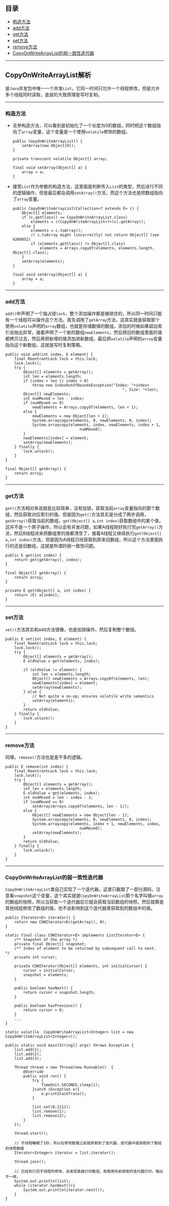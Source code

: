 
## 目录
<!-- TOC -->
- [构造方法](#构造方法)
- [add方法](#add方法)
- [get方法](#get方法)
- [set方法](#set方法)
- [remove方法](#remove方法)
- [CopyOnWriteArrayList的弱一致性迭代器](#CopyOnWriteArrayList的弱一致性迭代器)

<!-- /TOC -->

---

## CopyOnWriteArrayList解析
是```Java```并发包中唯一一个并发```List```，它同一时间只允许一个线程修改，但是允许多个线程同时读取，底层的大致原理是写时复制。

---

### 构造方法
- 无参构造方法，可以看到是初始化了一个长度为0的数组，同时把这个数组指向了```array```变量，这个变量是一个使用```volatile```修饰的数组。
  ```
  public CopyOnWriteArrayList() {
      setArray(new Object[0]);
  }

  private transient volatile Object[] array;

  final void setArray(Object[] a) {
      array = a;
  }
  ```
- 接受```List```作为参数的构造方法，这里面是判断传入```List```的类型，然后进行不同的逻辑操作，但是最后都会调用```setArray()```方法，而这个方法也是把数组指向了```array```变量。
  ```
  public CopyOnWriteArrayList(Collection<? extends E> c) {
      Object[] elements;
      if (c.getClass() == CopyOnWriteArrayList.class)
          elements = ((CopyOnWriteArrayList<?>)c).getArray();
      else {
          elements = c.toArray();
          // c.toArray might (incorrectly) not return Object[] (see 6260652)
          if (elements.getClass() != Object[].class)
              elements = Arrays.copyOf(elements, elements.length, Object[].class);
      }
      setArray(elements);
  }

  final void setArray(Object[] a) {
      array = a;
  }
  ```
  
---

### add方法
```add()```中声明了一个独占锁```lock```，整个添加操作都是被锁住的，所以同一时间只能有一个线程可以操作这个方法。首先调用了```getArray```方法，这其实就是获取那个使用```volatile```声明的```array```数组，也就是存储数值的数组。添加的时候如果超出索引会抛出异常，接着声明了一个新的数组```newElements```，然后把旧的数组里面的值都拷贝过去，然后再把新增的值添加进新数组，最后把```volatile```声明的```array```变量指向这个新数组，这就是写时复制策略。
```
public void add(int index, E element) {
    final ReentrantLock lock = this.lock;
    lock.lock();
    try {
        Object[] elements = getArray();
        int len = elements.length;
        if (index > len || index < 0)
            throw new IndexOutOfBoundsException("Index: "+index+
                                                    ", Size: "+len);
        Object[] newElements;
        int numMoved = len - index;
        if (numMoved == 0)
            newElements = Arrays.copyOf(elements, len + 1);
        else {
            newElements = new Object[len + 1];
            System.arraycopy(elements, 0, newElements, 0, index);
            System.arraycopy(elements, index, newElements, index + 1,
                                 numMoved);
        }
        newElements[index] = element;
        setArray(newElements);
    } finally {
        lock.unlock();
    }
}

final Object[] getArray() {
    return array;
}
```

---

### get方法
```get()```方法相对来说就是比较简单，没有加锁，获取当前```array```变量指向的那个数组，然后获取对应索引的值。但是因为```get()```方法其实是分成了两步调用，```getArray()```获取当前的数组，```get(Object[] a,int index)```获取数组中的某个值，这并不是一个原子操作，所以会有并发问题，如果A线程刚好执行完```getArray()```方法，然后B线程进来把数组里的值都清空了，接着A线程又继续执行```get(Object[] a,int index)```方法，但是因为A线程已经获取到原来旧数组，所以这个方法里面执行的还是旧数组，这就是所谓的弱一致性问题。
```
public E get(int index) {
    return get(getArray(), index);
}

final Object[] getArray() {
    return array;
}

private E get(Object[] a, int index) {
    return (E) a[index];
}
```

---

### set方法
```set()```方法其实和add方法很像，也是加锁操作，然后复制整个数组。
```
public E set(int index, E element) {
    final ReentrantLock lock = this.lock;
    lock.lock();
    try {
        Object[] elements = getArray();
        E oldValue = get(elements, index);

        if (oldValue != element) {
            int len = elements.length;
            Object[] newElements = Arrays.copyOf(elements, len);
            newElements[index] = element;
            setArray(newElements);
        } else {
            // Not quite a no-op; ensures volatile write semantics
            setArray(elements);
        }
        return oldValue;
    } finally {
        lock.unlock();
    }
}
```

---

### remove方法
同理，```remove()```方法也是差不多的逻辑。
```
public E remove(int index) {
    final ReentrantLock lock = this.lock;
    lock.lock();
    try {
        Object[] elements = getArray();
        int len = elements.length;
        E oldValue = get(elements, index);
        int numMoved = len - index - 1;
        if (numMoved == 0)
            setArray(Arrays.copyOf(elements, len - 1));
        else {
            Object[] newElements = new Object[len - 1];
            System.arraycopy(elements, 0, newElements, 0, index);
            System.arraycopy(elements, index + 1, newElements, index,
                                 numMoved);
            setArray(newElements);
        }
        return oldValue;
    } finally {
        lock.unlock();
    }
}
```

---

### CopyOnWriteArrayList的弱一致性迭代器
```CopyOnWriteArrayList```类自己实现了一个迭代器，这里只截取了一部分源码，注意看```snapshot```这个变量，这个其实就是```CopyOnWriteArrayList```那个名字叫做```array```的数组的快照，所以当获取一个迭代器后它就会获取当前数组的快照，然后就算是其他线程修改了数组的值，也不会影响到这个迭代器里获取到的数组中的值。
```
public Iterator<E> iterator() {
    return new COWIterator<E>(getArray(), 0);
}

static final class COWIterator<E> implements ListIterator<E> {
    /** Snapshot of the array */
    private final Object[] snapshot;
    /** Index of element to be returned by subsequent call to next.  */
    private int cursor;

    private COWIterator(Object[] elements, int initialCursor) {
        cursor = initialCursor;
        snapshot = elements;
    }

    public boolean hasNext() {
        return cursor < snapshot.length;
    }

    public boolean hasPrevious() {
        return cursor > 0;
    }
    ...
}
```
```
static volatile  CopyOnWriteArrayList<Integer> list = new CopyOnWriteArrayList<Integer>();

public static void main(String[] args) throws Exception {
    list.add(1);
    list.add(2);
    list.add(3);

    Thread thread = new Thread(new Runnable()  {
        @Override
        public void run() {
            try {
                TimeUnit.SECONDS.sleep(1);
            }catch (Exception e){
                e.printStackTrace();
            }

            list.set(0,1111);
            list.remove(1);
            list.remove(2);
        }
    });

    thread.start();

    // 子线程睡眠了1秒，所以在修改数据之前就获取到了迭代器，迭代器中就获取到了数组的快照数据
    Iterator<Integer> iterator = list.iterator();

    thread.join();

    // 已经执行完子线程的修改，会发现直接打印数组，和使用先前获取的迭代器打印，输出不一样。
    System.out.println(list);
    while (iterator.hasNext()){
        System.out.println(iterator.next());
    }
}
```